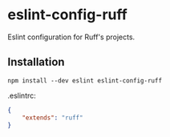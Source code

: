 # eslint-config-ruff
Eslint configuration for Ruff's projects.

## Installation
```
npm install --dev eslint eslint-config-ruff
```

.eslintrc:
```json
{
	"extends": "ruff"
}
```